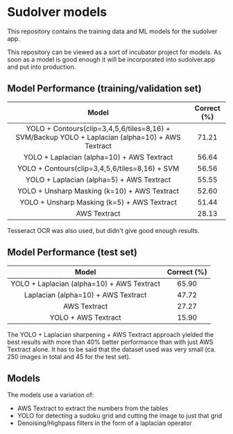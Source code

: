 # Sudolver models
This repository contains the training data and ML models for the sudolver app.

This repository can be viewed as a sort of incubator project for models. As soon as a model is good enough it will be incorporated into sudolver.app and put into production.

## Model Performance (training/validation set)

| Model | Correct (%)  |
| :---:   | :-: |
| YOLO + Contours(clip=3,4,5,6/tiles=8,16) + SVM/Backup YOLO + Laplacian (alpha=10) + AWS Textract | 71.21 |
| YOLO + Laplacian (alpha=10) + AWS Textract | 56.64 |
| YOLO + Contours(clip=3,4,5,6/tiles=8,16) + SVM | 56.56 |
| YOLO + Laplacian (alpha=5) + AWS Textract | 55.55 |
| YOLO + Unsharp Masking (k=10) + AWS Textract | 52.60 |
| YOLO + Unsharp Masking (k=5) + AWS Textract | 51.44 |
| AWS Textract | 28.13 |

Tesseract OCR was also used, but didn't give good enough results.

## Model Performance (test set)

| Model | Correct (%)  |
| :---:   | :-: |
| YOLO + Laplacian (alpha=10) + AWS Textract | 65.90 |
| Laplacian (alpha=10) + AWS Textract | 47.72 |
| AWS Textract | 27.27 |
| YOLO + AWS Textract | 15.90 |

The YOLO + Laplacian sharpening + AWS Textract approach yielded the best results with more than 40% better performance than with just AWS Textract alone.
It has to be said that the dataset used was very small (ca. 250 images in total and 45 for the test set).

## Models

The models use a variation of:

* AWS Textract to extract the numbers from the tables
* YOLO for detecting a sudoku grid and cutting the image to just that grid
* Denoising/Highpass filters in the form of a laplacian operator